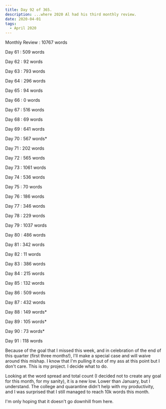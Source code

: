 ```yaml
---
title: Day 92 of 365.
description: ...where 2020 Al had his third monthly review.
date: 2020-04-01
tags:
  - April 2020
---
```


Monthly Review : 10767 words

Day 61 : 509  words

Day 62 : 92   words

Day 63 : 793  words

Day 64 : 296  words

Day 65 : 94   words

Day 66 : 0    words

Day 67 : 516  words

Day 68 : 69   words

Day 69 : 641  words

Day 70 : 567  words*

Day 71 : 202  words

Day 72 : 565  words

Day 73 : 1061 words

Day 74 : 536  words

Day 75 : 70   words

Day 76 : 186  words

Day 77 : 346  words

Day 78 : 229  words

Day 79 : 1037 words

Day 80 : 486  words

Day 81 : 342  words

Day 82 : 11   words

Day 83 : 386  words

Day 84 : 215  words

Day 85 : 132  words

Day 86 : 509  words

Day 87 : 432  words

Day 88 : 149  words*

Day 89 : 105  words*

Day 90 : 73   words*

Day 91 : 118  words

Because of the goal that I missed this week, and in celebration of the end of this quarter (first three months!), I'll make a special case and will waive around this mishap. I know that I'm pulling it out of my ass at this point but I don't care. This is my project. I decide what to do.

Looking at the word spread and total count (I decided not to create any goal for this month, for my sanity), it is a new low. Lower than January, but I understand. The college and quarantine didn't help with my productivity, and I was surprised that I still managed to reach 10k words this month. 

I'm only hoping that it doesn't go downhill from here.